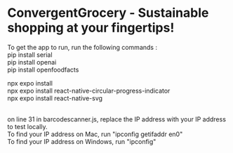 # ConvergentGrocery - Sustainable shopping at your fingertips!

To get the app to run, run the following commands : <br>
pip install serial<br>
pip install openai <br>
pip install openfoodfacts <br>

npx expo install <br>
npx expo install react-native-circular-progress-indicator <br>
npx expo install react-native-svg <br> <br>


on line 31 in barcodescanner.js, replace the IP address with your IP address to test locally. <br>
To find your IP address on Mac, run "ipconfig getifaddr en0" <br>
To find your IP address on Windows, run  "ipconfig" <br>


